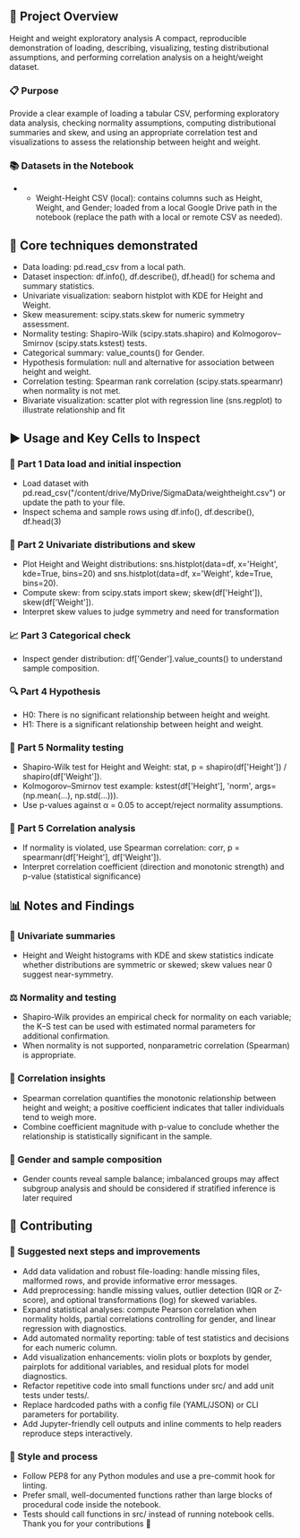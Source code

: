 ## 📐 Project Overview
Height and weight exploratory analysis
A compact, reproducible demonstration of loading, describing, visualizing, testing distributional assumptions, and performing correlation analysis on a height/weight dataset.

### 📋 Purpose
Provide a clear example of loading a tabular CSV, performing exploratory data analysis, checking normality assumptions, computing distributional summaries and skew, and using an appropriate correlation test and visualizations to assess the relationship between height and weight.


### 📚 Datasets in the Notebook
- - Weight-Height CSV (local): contains columns such as Height, Weight, and Gender; loaded from a local Google Drive path in the notebook (replace the path with a local or remote CSV as needed).


## 🧰 Core techniques demonstrated
- Data loading: pd.read_csv from a local path.
- Dataset inspection: df.info(), df.describe(), df.head() for schema and summary statistics.
- Univariate visualization: seaborn histplot with KDE for Height and Weight.
- Skew measurement: scipy.stats.skew for numeric symmetry assessment.
- Normality testing: Shapiro-Wilk (scipy.stats.shapiro) and Kolmogorov–Smirnov (scipy.stats.kstest) tests.
- Categorical summary: value_counts() for Gender.
- Hypothesis formulation: null and alternative for association between height and weight.
- Correlation testing: Spearman rank correlation (scipy.stats.spearmanr) when normality is not met.
- Bivariate visualization: scatter plot with regression line (sns.regplot) to illustrate relationship and fit


## ▶️ Usage and Key Cells to Inspect
### 🧪 Part 1 Data load and initial inspection
- Load dataset with pd.read_csv("/content/drive/MyDrive/SigmaData/weightheight.csv") or update the path to your file.
- Inspect schema and sample rows using df.info(), df.describe(), df.head(3)

### 🧾 Part 2 Univariate distributions and skew
- Plot Height and Weight distributions: sns.histplot(data=df, x='Height', kde=True, bins=20) and sns.histplot(data=df, x='Weight', kde=True, bins=20).
- Compute skew: from scipy.stats import skew; skew(df['Height']), skew(df['Weight']).
- Interpret skew values to judge symmetry and need for transformation

### 📈 Part 3 Categorical check
- Inspect gender distribution: df['Gender'].value_counts() to understand sample composition.

### 🔍 Part 4 Hypothesis
- H0: There is no significant relationship between height and weight.
- H1: There is a significant relationship between height and weight.

### 🔬 Part 5 Normality testing
- Shapiro-Wilk test for Height and Weight: stat, p = shapiro(df['Height']) / shapiro(df['Weight']).
- Kolmogorov–Smirnov test example: kstest(df['Height'], 'norm', args=(np.mean(...), np.std(...))).
- Use p-values against α = 0.05 to accept/reject normality assumptions.

### 🧭 Part 5 Correlation analysis
- If normality is violated, use Spearman correlation: corr, p = spearmanr(df['Height'], df['Weight']).
- Interpret correlation coefficient (direction and monotonic strength) and p-value (statistical significance)

  
## 📊 Notes and Findings
### 📌 Univariate summaries
- Height and Weight histograms with KDE and skew statistics indicate whether distributions are symmetric or skewed; skew values near 0 suggest near-symmetry.

### ⚖️ Normality and testing
- Shapiro-Wilk provides an empirical check for normality on each variable; the K–S test can be used with estimated normal parameters for additional confirmation.
- When normality is not supported, nonparametric correlation (Spearman) is appropriate.

### 🔗 Correlation insights
- Spearman correlation quantifies the monotonic relationship between height and weight; a positive coefficient indicates that taller individuals tend to weigh more.
- Combine coefficient magnitude with p-value to conclude whether the relationship is statistically significant in the sample.

### 🧾 Gender and sample composition
- Gender counts reveal sample balance; imbalanced groups may affect subgroup analysis and should be considered if stratified inference is later required

  
## 🤝 Contributing
### 🚀 Suggested next steps and improvements
- Add data validation and robust file-loading: handle missing files, malformed rows, and provide informative error messages.
- Add preprocessing: handle missing values, outlier detection (IQR or Z-score), and optional transformations (log) for skewed variables.
- Expand statistical analyses: compute Pearson correlation when normality holds, partial correlations controlling for gender, and linear regression with diagnostics.
- Add automated normality reporting: table of test statistics and decisions for each numeric column.
- Add visualization enhancements: violin plots or boxplots by gender, pairplots for additional variables, and residual plots for model diagnostics.
- Refactor repetitive code into small functions under src/ and add unit tests under tests/.
- Replace hardcoded paths with a config file (YAML/JSON) or CLI parameters for portability.
- Add Jupyter-friendly cell outputs and inline comments to help readers reproduce steps interactively.

### 🧭 Style and process
- Follow PEP8 for any Python modules and use a pre-commit hook for linting.
- Prefer small, well-documented functions rather than large blocks of procedural code inside the notebook.
- Tests should call functions in src/ instead of running notebook cells.
Thank you for your contributions 🎉







